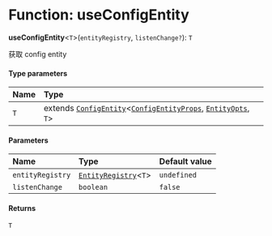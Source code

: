 # Function: useConfigEntity

**useConfigEntity**<`T`>(`entityRegistry`, `listenChange?`): `T`

获取 config entity

#### Type parameters

| Name | Type |
| :------ | :------ |
| `T` | extends [`ConfigEntity`](/auto-docs/core/classes/ConfigEntity.md)<[`ConfigEntityProps`](/auto-docs/core/interfaces/ConfigEntityProps.md), [`EntityOpts`](/auto-docs/core/interfaces/EntityOpts.md), `T`> |

#### Parameters

| Name | Type | Default value |
| :------ | :------ | :------ |
| `entityRegistry` | [`EntityRegistry`](/auto-docs/core/interfaces/EntityRegistry.md)<`T`> | `undefined` |
| `listenChange` | `boolean` | `false` |

#### Returns

`T`
